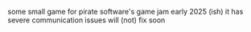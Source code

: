 some small game for pirate software's game jam early 2025 (ish)
it has severe communication issues
will (not) fix soon